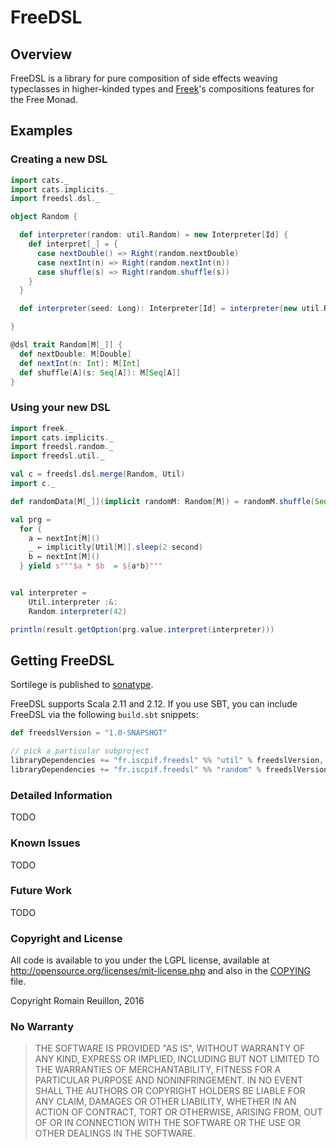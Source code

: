 # FreeDSL


## Overview

FreeDSL is a library for pure composition of side effects weaving typeclasses in higher-kinded types and [Freek]()'s compositions features for the Free Monad.

## Examples

### Creating a new DSL

```scala
import cats._
import cats.implicits._
import freedsl.dsl._

object Random {

  def interpreter(random: util.Random) = new Interpreter[Id] {
    def interpret[_] = {
      case nextDouble() => Right(random.nextDouble)
      case nextInt(n) => Right(random.nextInt(n))
      case shuffle(s) => Right(random.shuffle(s))
    }
  }

  def interpreter(seed: Long): Interpreter[Id] = interpreter(new util.Random(seed))

}

@dsl trait Random[M[_]] {
  def nextDouble: M[Double]
  def nextInt(n: Int): M[Int]
  def shuffle[A](s: Seq[A]): M[Seq[A]]
}
```

### Using your new DSL

```scala
import freek._
import cats.implicits._
import freedsl.random._
import freedsl.util._

val c = freedsl.dsl.merge(Random, Util)
import c._

def randomData[M[_]](implicit randomM: Random[M]) = randomM.shuffle(Seq(1, 2, 2, 3, 3, 3))

val prg =
  for {
    a ← nextInt[M]()
    _ ← implicitly[Util[M]].sleep(2 second)
    b ← nextInt[M]()
  } yield s"""$a * $b  = ${a*b}"""


val interpreter =
    Util.interpreter :&:
    Random.interpreter(42)

println(result.getOption(prg.value.interpret(interpreter)))
```

## Getting FreeDSL

Sortilege is published to [sonatype](https://oss.sonatype.org/).

FreeDSL supports Scala 2.11 and 2.12. If you use SBT, you can
include FreeDSL via the following `build.sbt` snippets:

```scala
def freedslVersion = "1.0-SNAPSHOT"

// pick a particular subproject
libraryDependencies += "fr.iscpif.freedsl" %% "util" % freedslVersion,
libraryDependencies += "fr.iscpif.freedsl" %% "random" % freedslVersion % "test"
```

### Detailed Information

TODO

### Known Issues

TODO

### Future Work

TODO

### Copyright and License

All code is available to you under the LGPL license, available at
http://opensource.org/licenses/mit-license.php and also in the
[COPYING](COPYING) file.

Copyright Romain Reuillon, 2016

### No Warranty

> THE SOFTWARE IS PROVIDED "AS IS", WITHOUT WARRANTY OF ANY KIND,
> EXPRESS OR IMPLIED, INCLUDING BUT NOT LIMITED TO THE WARRANTIES OF
> MERCHANTABILITY, FITNESS FOR A PARTICULAR PURPOSE AND
> NONINFRINGEMENT. IN NO EVENT SHALL THE AUTHORS OR COPYRIGHT HOLDERS
> BE LIABLE FOR ANY CLAIM, DAMAGES OR OTHER LIABILITY, WHETHER IN AN
> ACTION OF CONTRACT, TORT OR OTHERWISE, ARISING FROM, OUT OF OR IN
> CONNECTION WITH THE SOFTWARE OR THE USE OR OTHER DEALINGS IN THE
> SOFTWARE.
